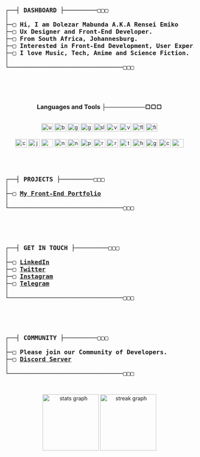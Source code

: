 <pre>
<h3>
┌──┤ DASHBOARD ├─────────▢▢▢
│
├─▢ Hi, I am Dolezar Mabunda A.K.A Rensei Emiko
├─▢ Ux Designer and Front-End Developer.
├─▢ From South Africa, Johannesburg.
├─▢ Interested in Front-End Development, User Experience Design and AI.
├─▢ I love Music, Tech, Anime and Science Fiction.
│
└───────────────────────────────▢▢▢
</h3>
</pre>
<br clear="both">

<h3 align="center">Languages and Tools ├─────────▢▢▢</h3>

<br clear="both">

<div align="center">
  <img src="https://cdn.jsdelivr.net/gh/devicons/devicon/icons/ubuntu/ubuntu-plain.svg" height="22" width="31" alt="ubuntu logo"  />
  <img src="https://cdn.jsdelivr.net/gh/devicons/devicon/icons/bash/bash-original.svg" height="22" width="31" alt="bash logo"  />
  <img src="https://cdn.jsdelivr.net/gh/devicons/devicon/icons/github/github-original.svg" height="22" width="31" alt="github logo"  />
  <img src="https://cdn.jsdelivr.net/gh/devicons/devicon/icons/git/git-original.svg" height="22" width="31" alt="git logo"  />
  <img src="https://cdn.jsdelivr.net/gh/devicons/devicon/icons/slack/slack-original.svg" height="22" width="31" alt="slack logo"  />
  <img src="https://cdn.jsdelivr.net/gh/devicons/devicon/icons/vagrant/vagrant-original.svg" height="22" width="31" alt="vagrant logo"  />
  <img src="https://cdn.jsdelivr.net/gh/devicons/devicon/icons/vscode/vscode-original.svg" height="22" width="31" alt="vscode logo"  />
  <img src="https://cdn.jsdelivr.net/gh/devicons/devicon/icons/flutter/flutter-plain.svg" height="22" width="31" alt="flutter logo"  />
  <img src="https://cdn.jsdelivr.net/gh/devicons/devicon/icons/firefox/firefox-original.svg" height="22" width="31" alt="firefox logo"  />
</div>

<br clear="both">

<div align="center">
  <img src="https://cdn.jsdelivr.net/gh/devicons/devicon/icons/c/c-original.svg" height="22" width="31" alt="c logo"  />
  <img src="https://cdn.jsdelivr.net/gh/devicons/devicon/icons/javascript/javascript-plain.svg" height="22" width="31" alt="javascript logo"  />
  <img src="https://cdn.jsdelivr.net/gh/devicons/devicon/icons/mysql/mysql-plain.svg" height="22" width="31" alt="mysql logo"  />
  <img src="https://cdn.jsdelivr.net/gh/devicons/devicon/icons/nextjs/nextjs-original.svg" height="22" width="31" alt="nextjs logo"  />
  <img src="https://cdn.jsdelivr.net/gh/devicons/devicon/icons/nodejs/nodejs-original.svg" height="22" width="31" alt="nodejs logo"  />
  <img src="https://cdn.jsdelivr.net/gh/devicons/devicon/icons/python/python-original.svg" height="22" width="31" alt="python logo"  />
  <img src="https://cdn.jsdelivr.net/gh/devicons/devicon/icons/react/react-original.svg" height="22" width="31" alt="react logo"  />
  <img src="https://cdn.jsdelivr.net/gh/devicons/devicon/icons/ruby/ruby-plain.svg" height="22" width="31" alt="ruby logo"  />
  <img src="https://cdn.jsdelivr.net/gh/devicons/devicon/icons/tailwindcss/tailwindcss-plain.svg" height="22" width="31" alt="tailwindcss logo"  />
  <img src="https://cdn.jsdelivr.net/gh/devicons/devicon/icons/html5/html5-plain.svg" height="22" width="31" alt="html5 logo"  />
  <img src="https://cdn.jsdelivr.net/gh/devicons/devicon/icons/go/go-original-wordmark.svg" height="22" width="31" alt="go logo"  />
  <img src="https://cdn.jsdelivr.net/gh/devicons/devicon/icons/css3/css3-plain.svg" height="22" width="31" alt="css3 logo"  />
  <img src="https://cdn.jsdelivr.net/gh/devicons/devicon/icons/wordpress/wordpress-plain.svg" height="22" width="31" alt="wordpress logo"  />
</div>

<br clear="both">

<pre>
<h3>
┌──┤ PROJECTS ├─────────▢▢▢
│
├─▢ <a href="https://github.com/itsrensei/#">My Front-End Portfolio</a>
│
└───────────────────────────────▢▢▢
</h3>
</pre>

<pre>
<h3>
┌──┤ GET IN TOUCH ├─────────▢▢▢
│
├─▢ <a href="https://www.linkedin.com/in/#">LinkedIn</a>
├─▢ <a href="https://twitter.com/itsrensei_dev">Twitter</a>
├─▢ <a href="https://www.instagram.com/itsrensei_dev">Instagram</a>
├─▢ <a href="https://www.linkedin.com/in/#">Telegram</a>
│
└───────────────────────────────▢▢▢
</h3>
</pre>

<pre>
<h3>
┌──┤ COMMUNITY ├─────────▢▢▢
│
├─▢ Please join our Community of Developers.
├─▢ <a href="https://discord.gg/6Np4qYzSCK">Discord Server</a>
│
└───────────────────────────────▢▢▢
</h3>
</pre>


<div align="center">
  <img src="https://github-readme-stats.vercel.app/api?username=itsrensei&hide_title=true&hide_rank=false&show_icons=true&include_all_commits=true&count_private=true&disable_animations=false&theme=codeSTACKr&locale=en&hide_border=true&order=1" height="150" alt="stats graph"  />
  <img src="https://streak-stats.demolab.com?user=itsrensei&locale=en&mode=weekly&theme=codeSTACKr&hide_border=true&border_radius=5&order=3" height="150" alt="streak graph"  />
</div>

